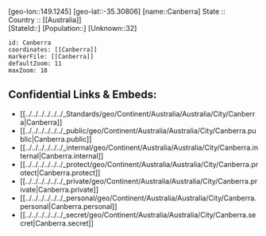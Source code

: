 ﻿---
location: [-35.30806,149.1245] 
mapzoom: [7,12] 
mapmarker: city 
type: City
tags:
- geo/City


SpocWebEntityId: 35904
isDeleted: false
confidential: public

---
[geo-lon::149.1245] 
[geo-lat::-35.30806] 
[name::Canberra] 
State ::  
Country :: [[Australia]]  
[StateId::] 
[Population::] 
[Unknown::32] 


```leaflet
id: Canberra
coordinates: [[Canberra]] 
markerFile: [[Canberra]] 
defaultZoom: 11 
maxZoom: 18
```


## Confidential Links & Embeds: 
- [[../../../../../../_Standards/geo/Continent/Australia/Australia/City/Canberra|Canberra]] 
- [[../../../../../../_public/geo/Continent/Australia/Australia/City/Canberra.public|Canberra.public]] 
- [[../../../../../../_internal/geo/Continent/Australia/Australia/City/Canberra.internal|Canberra.internal]] 
- [[../../../../../../_protect/geo/Continent/Australia/Australia/City/Canberra.protect|Canberra.protect]] 
- [[../../../../../../_private/geo/Continent/Australia/Australia/City/Canberra.private|Canberra.private]] 
- [[../../../../../../_personal/geo/Continent/Australia/Australia/City/Canberra.personal|Canberra.personal]] 
- [[../../../../../../_secret/geo/Continent/Australia/Australia/City/Canberra.secret|Canberra.secret]] 
